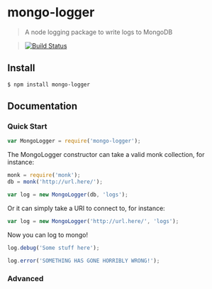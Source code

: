 # mongo-logger

> A node logging package to write logs to MongoDB

> [![Build Status](https://travis-ci.org/metricstory/mongo-logger.svg?branch=master)](https://travis-ci.org/metricstory/mongo-logger)

## Install
```
$ npm install mongo-logger
```
## Documentation

### Quick Start

```js
var MongoLogger = require('mongo-logger');
```

The MongoLogger constructor can take a valid monk collection, for instance:

```js
monk = require('monk');
db = monk('http://url.here/');

var log = new MongoLogger(db, 'logs');
```

Or it can simply take a URI to connect to, for instance:

```js
var log = new MongoLogger('http://url.here/', 'logs');
```

Now you can log to mongo!

```js
log.debug('Some stuff here');

log.error('SOMETHING HAS GONE HORRIBLY WRONG!');
```

### Advanced
